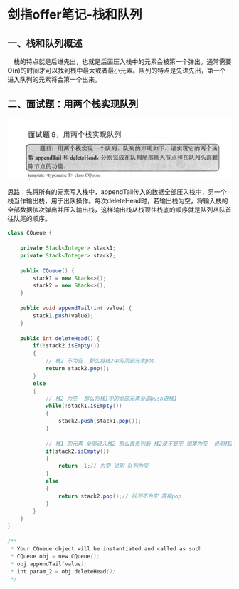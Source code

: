 # 剑指offer笔记-栈和队列

## 一、栈和队列概述

&emsp;栈的特点就是后进先出，也就是后面压入栈中的元素会被第一个弹出。通常需要O(n)的时间才可以找到栈中最大或者最小元素。队列的特点是先进先出，第一个进入队列的元素将会第一个出来。

## 二、面试题：用两个栈实现队列

![图 1](../../images/7744c52a34cb2c7e32514dfb6dd15050cc5ad605c7ab87c257bb6168afd07be3.png)  


思路：先将所有的元素写入栈中，appendTail传入的数据全部压入栈中，另一个栈当作输出栈，用于出队操作。每次deleteHead时，若输出栈为空，将输入栈的全部数据依次弹出并压入输出栈，这样输出栈从栈顶往栈底的顺序就是队列从队首往队尾的顺序。

```java
class CQueue {

    private Stack<Integer> stack1;
    private Stack<Integer> stack2;

    public CQueue() {
        stack1 = new Stack<>();
        stack2 = new Stack<>();
    }
    
    public void appendTail(int value) {
        stack1.push(value);
    }
    
    public int deleteHead() {
        if(!stack2.isEmpty())
        {
            // 栈2 不为空  那么将栈2中的顶部元素pop
            return stack2.pop();
        }
        else
        {
            // 栈2 为空  那么将栈1中的全部元素全部push进栈1
            while(!stack1.isEmpty())
            {
                stack2.push(stack1.pop());
            }
            
            // 栈1 的元素 全部进入栈2 那么首先判断 栈2是不是空 如果为空  说明栈1没有元素 返回-1  不为空 立刻弹出栈顶元素
            if(stack2.isEmpty())
            {
                return -1;// 为空 说明 队列为空
            }
            else
            {
                return stack2.pop();// 队列不为空 直接pop
            }
        }
    }
}

/**
 * Your CQueue object will be instantiated and called as such:
 * CQueue obj = new CQueue();
 * obj.appendTail(value);
 * int param_2 = obj.deleteHead();
 */

```







